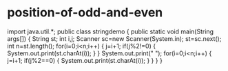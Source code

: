 # position-of-odd-and-even
import java.util.*;
public class stringdemo
{
public static void main(String args[])
{
String st;
int i,j;
Scanner sc=new Scanner(System.in);
st=sc.next();
int n=st.length();
for(i=0;i<n;i++)
{
j=i+1;
if(j%2!=0)
{
System.out.print(st.charAt(i));
}
}
System.out.print(" ");
for(i=0;i<n;i++)
{
j=i+1;
if(j%2==0)
{
System.out.print(st.charAt(i));
}
}
}
}
